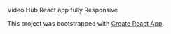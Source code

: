 Video Hub React app fully Responsive

This project was bootstrapped with [Create React App](https://github.com/facebook/create-react-app).

